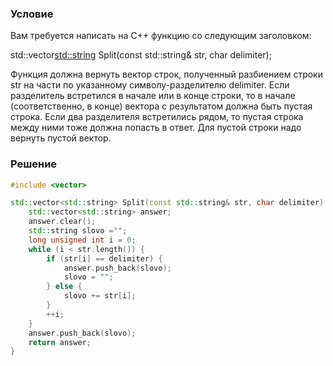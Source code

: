 ### Условие

Вам требуется написать на C++ функцию со следующим заголовком:

std::vector<std::string> Split(const std::string& str, char delimiter);

Функция должна вернуть вектор строк, полученный разбиением строки str на части по указанному символу-разделителю delimiter. Если разделитель встретился в начале или в конце строки, то в начале (соответственно, в конце) вектора с результатом должна быть пустая строка. Если два разделителя встретились рядом, то пустая строка между ними тоже должна попасть в ответ. Для пустой строки надо вернуть пустой вектор.

### Решение
```cpp
#include <vector>

std::vector<std::string> Split(const std::string& str, char delimiter) {
    std::vector<std::string> answer;
    answer.clear();
    std::string slovo ="";
    long unsigned int i = 0;
    while (i < str.length()) {
        if (str[i] == delimiter) {
            answer.push_back(slovo);
            slovo = "";
        } else {
            slovo += str[i];
        }
        ++i;
    }
    answer.push_back(slovo);
    return answer;
}
```
